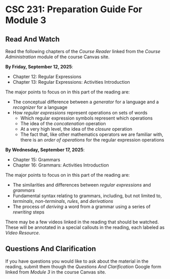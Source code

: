 # CSC 231: Preparation Guide For Module 3

## Read And Watch
Read the following chapters of the *Course Reader* linked from the *Course Administration* module of the course Canvas site. 

**By Friday, September 12, 2025**:

* Chapter 12: Regular Expressions
* Chapter 13: Regular Expressions: Activities Introduction

The major points to focus on in this part of the reading are:

* The conceptual difference between a *generator* for a language and a *recognizer* for a language
* How *regular expressions* represent operations on sets of words
	* Which regular expression symbols represent which operations
	* The idea of the *concatenation* operation
	* At a very high level, the idea of the *closure* operation
	* The fact that, like other mathematics operators we are familiar with, there is an *order of operations* for the regular expression operations

**By Wednesday, September 17, 2025**:

* Chapter 15: Grammars
* Chapter 16: Grammars: Activities Introduction

The major points to focus on in this part of the reading are:

* The similarities and differences between *regular expressions* and *grammars*
* Fundamental syntax relating to grammars, including, but not limited to, *terminals*, *non-terminals*, *rules*, and *derivations*
* The process of *deriving* a word from a grammar using a series of *rewriting* steps

There may be a few videos linked in the reading that should be watched.  These will be annotated in a special callouts in the reading, each labeled as *Video Resource*.

## Questions And Clarification

If you have questions you would like to ask about the material in the reading, submit them though the *Questions And Clarification* Google form linked from *Module 3* in the course Canvas site.
